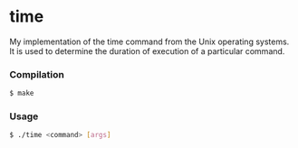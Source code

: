 # time

My implementation of the time command from the Unix operating systems. It is used to determine the duration of execution of a particular command.

### Compilation
```bash
$ make
```

### Usage
```bash
$ ./time <command> [args]
```
